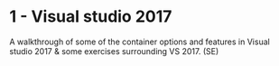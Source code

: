 # 1 - Visual studio 2017

A walkthrough of some of the container options and features in Visual studio 2017 & some exercises surrounding VS 2017. (SE)



